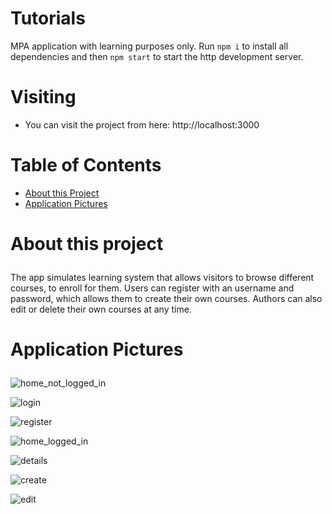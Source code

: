 # Tutorials

MPA application with learning purposes only. Run `npm i` to install all dependencies and then `npm start` to start the http development server.

# Visiting
- You can visit the project from here: http://localhost:3000 

# Table of Contents
- <a href="#about">About this Project</a>
- <a href="#application-pictures">Application Pictures</a>

# <p id="about">About this project</p>

The app simulates learning system that allows visitors to browse different courses, to enroll for them. Users can register with an username and password, which allows them to create their own courses. Authors can also edit or delete their own courses at any time.

# <p id="application-pictures">Application Pictures</p>

![home_not_logged_in](https://user-images.githubusercontent.com/80749603/232197359-22d341d2-7998-4b43-a279-47d205e6e29c.png)

![login](https://user-images.githubusercontent.com/80749603/232197362-45bd0ecd-04b4-4ec8-b5bb-9adf16984759.png)

![register](https://user-images.githubusercontent.com/80749603/232197378-c9bcc809-8788-4184-9693-c1d3f1b9de98.png)

![home_logged_in](https://user-images.githubusercontent.com/80749603/232197386-881ce55a-3774-473f-ab41-683293570b65.png)

![details](https://user-images.githubusercontent.com/80749603/232197387-ab374b38-b3f7-4505-bd41-1f674a665ddb.png)

![create](https://user-images.githubusercontent.com/80749603/232197390-8eed43e5-85ba-42f6-96af-4b877832beea.png)

![edit](https://user-images.githubusercontent.com/80749603/232197391-dccb5201-55d9-4757-9e2f-cbf6249ba55f.png)
